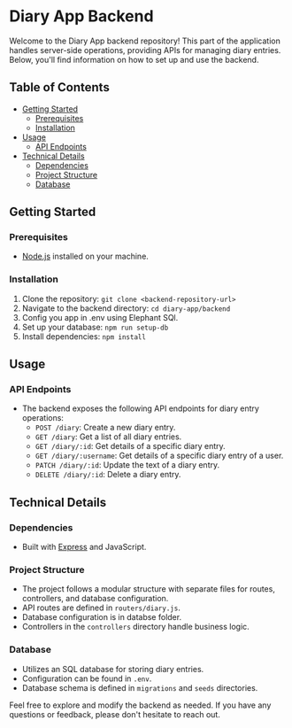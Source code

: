 # Diary App Backend

Welcome to the Diary App backend repository! This part of the application handles server-side operations, providing APIs for managing diary entries. Below, you'll find information on how to set up and use the backend.

## Table of Contents

- [Getting Started](#getting-started)
  - [Prerequisites](#prerequisites)
  - [Installation](#installation)
- [Usage](#usage)
  - [API Endpoints](#api-endpoints)
- [Technical Details](#technical-details)
  - [Dependencies](#dependencies)
  - [Project Structure](#project-structure)
  - [Database](#database)

## Getting Started

### Prerequisites

- [Node.js](https://nodejs.org/) installed on your machine.

### Installation

1. Clone the repository: `git clone <backend-repository-url>`
2. Navigate to the backend directory: `cd diary-app/backend`
3. Config you app in .env using Elephant SQl. 
4. Set up your database: `npm run setup-db`
3. Install dependencies: `npm install`

## Usage

### API Endpoints

- The backend exposes the following API endpoints for diary entry operations:
  - `POST /diary`: Create a new diary entry.
  - `GET /diary`: Get a list of all diary entries.
  - `GET /diary/:id`: Get details of a specific diary entry.
  - `GET /diary/:username`: Get details of a specific diary entry of a user.
  - `PATCH /diary/:id`: Update the text of a diary entry.
  - `DELETE /diary/:id`: Delete a diary entry.

## Technical Details

### Dependencies

- Built with [Express](https://expressjs.com/) and JavaScript.


### Project Structure

- The project follows a modular structure with separate files for routes, controllers, and database configuration.
- API routes are defined in `routers/diary.js`.
- Database configuration is in databse folder.
- Controllers in the `controllers` directory handle business logic.

### Database

- Utilizes an SQL database for storing diary entries.
- Configuration can be found in `.env`.
- Database schema is defined in `migrations` and `seeds` directories.

Feel free to explore and modify the backend as needed. If you have any questions or feedback, please don't hesitate to reach out.
